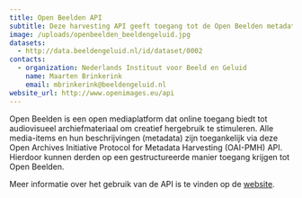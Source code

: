 ```yaml
---
title: Open Beelden API
subtitle: Deze harvesting API geeft toegang tot de Open Beelden metadata en links naar afspeelbare content
image: /uploads/openbeelden_beeldengeluid.jpg
datasets:
  - http://data.beeldengeluid.nl/id/dataset/0002
contacts:
  - organization: Nederlands Instituut voor Beeld en Geluid
    name: Maarten Brinkerink
    email: mbrinkerink@beeldengeluid.nl
website_url: http://www.openimages.eu/api
---
```


Open Beelden is een open mediaplatform dat online toegang biedt tot audiovisueel archiefmateriaal om creatief hergebruik te stimuleren. Alle media-items en hun beschrijvingen (metadata) zijn toegankelijk via deze Open Archives Initiative Protocol for Metadata Harvesting (OAI-PMH) API. Hierdoor kunnen derden op een gestructureerde manier toegang krijgen tot Open Beelden.

Meer informatie over het gebruik van de API is te vinden op de [website](http://www.openimages.eu/api).
